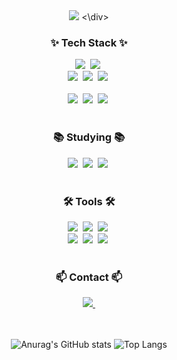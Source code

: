 <!--타이틀 부분-->
<div align="center">
  
  <img src="https://capsule-render.vercel.app/api?type=waving&height=300&color=gradient&text=Maritime%20Security%20Researcher&fontAlignY=40&fontAlign=50&descAlign=80&descAlignY=95" />
<\div>
  
<!--내용 부분-->
<h3 align="center">✨ Tech Stack ✨</h3>
<div align="center">
  <img src="https://img.shields.io/badge/javascript-F7DF1E.svg?style=for-the-badge&logo=javascript&logoColor=20232a" />&nbsp
  <img src="https://img.shields.io/badge/html5-E34F26.svg?style=for-the-badge&logo=html5&logoColor=white" />&nbsp
</div>

<div align="center">
  <img src="https://img.shields.io/badge/python-3670A0?style=for-the-badge&logo=python&logoColor=ffdd54" />&nbsp
  <img src="https://img.shields.io/badge/C-A8B9CC?style=for-the-badge&logo=c&logoColor=ffdd54" />&nbsp
  <img src="https://img.shields.io/badge/cplusplus-00599C?style=for-the-badge&logo=cplusplus&logoColor=ffdd54" />&nbsp
</div>
<br>

<div align="center">
  <img src="https://img.shields.io/badge/pandas-150458.svg?style=for-the-badge&logo=pandas&logoColor=white" />&nbsp
  <img src="https://img.shields.io/badge/numpy-4d77cf.svg?style=for-the-badge&logo=numpy&logoColor=white" />&nbsp
  <img src="https://img.shields.io/badge/openssl-721412.svg?style=for-the-badge&logo=openssl&logoColor=white" />&nbsp
</div>

<br>

<h3 align="center">📚 Studying 📚</h3>
<div align="center">
  <img src="https://img.shields.io/badge/openai-412991.svg?style=for-the-badge&logo=openai&logoColor=white" />&nbsp
  <img src="https://img.shields.io/badge/opencv-5C3EE8.svg?style=for-the-badge&logo=opencv&logoColor=white" />&nbsp
  <img src="https://img.shields.io/badge/owasp-000000?style=for-the-badge&logo=owasp&logoColor=white" />&nbsp
</div>

<br>

<h3 align="center">🛠 Tools 🛠</h3>
<div align="center">
  <img src="https://img.shields.io/badge/git-F05033.svg?style=for-the-badge&logo=git&logoColor=white" />&nbsp
  <img src="https://img.shields.io/badge/github-181717.svg?style=for-the-badge&logo=github&logoColor=white" />&nbsp
  <img src="https://img.shields.io/badge/Notion-F3F3F3.svg?style=for-the-badge&logo=notion&logoColor=black" />&nbsp
</div>

<div align="center">
  <img src="https://img.shields.io/badge/adobe%20photoshop-08253c.svg?style=for-the-badge&logo=adobe%20photoshop&logoColor=white" />&nbsp
  <img src="https://img.shields.io/badge/adobe%20premierepro-f44336.svg?style=for-the-badge&logo=adobepremierepro&logoColor=white" />&nbsp
  <img src="https://img.shields.io/badge/autodesk%20maya-37A5CC.svg?style=for-the-badge&logo=autodeskmaya&logoColor=black" />&nbsp
</div>

<br>

<h3 align="center">📫 Contact 📫</h3>
<div align="center">
  <a href="mailto:nyh@cytur.net">
    <img
      src="https://img.shields.io/badge/nyh@cytur.net-3492FF?style=for-the-badge&logo=gmail&logoColor=white"/>&nbsp
  </a>
</div>

<br>
<br>

![Anurag's GitHub stats](https://github-readme-stats.vercel.app/api?username=Udonshsha&show_icons=true&theme=transparent)
![Top Langs](https://github-readme-stats.vercel.app/api/top-langs/?username=Udonshsha&layout=compact)

